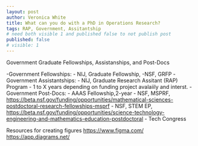 ```yaml
---
layout: post
author: Veronica White
title: What can you do with a PhD in Operations Research?
tags: RAP, Government, Assitantship
# need both visible 1 and published false to not publish post
published: false
# visible: 1
---
```



Government Graduate Fellowships, Assistanships, and Post-Docs

-Government Fellowships:
    - NIJ, Graduate Fellowship, 
    -NSF, GRFP
-Government Assistantships:
    - NIJ, Graduate Research Assitant (RAP) Program - 1 to X years depending on funding project avalaiily and interst. 
-Government Post-Docs: 
    - AAAS Fellowship,2-year
    - NSF,  MSPRF, https://beta.nsf.gov/funding/opportunities/mathematical-sciences-postdoctoral-research-fellowships-msprf 
    - NSF, STEM EP, https://beta.nsf.gov/funding/opportunities/science-technology-engineering-and-mathematics-education-postdoctoral 
    - Tech Congress

Resources for creating figures
https://www.figma.com/
https://app.diagrams.net/ 